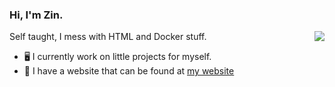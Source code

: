 ### Hi, I'm Zin.

<img align="right" src="[![Discord Presence](https://lanyard.cnrad.dev/api/548200697473138708)](https://discord.com/users/548200697473138708)" />

Self taught, I mess with HTML and Docker stuff.

- 🖥️ I currently work on little projects for myself.
- 🔗 I have a website that can be found at [my website](https://zin.tempocraft.xyz)
